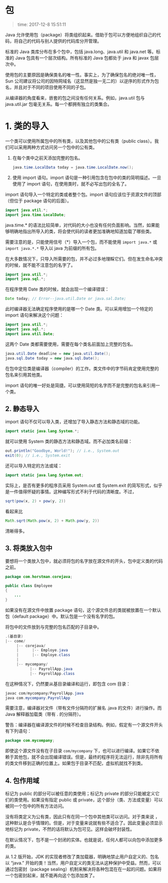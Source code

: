 # 包
>time: 2017-12-8 15:51:11

Java 允许使用包（package）将类组织起来。借助于包可以方便地组织自己的代码，将自己的代码与别人提供的代码库分开管理。

标准的 Java 类库分布在多个包中，包括 java.long、java.util 和 java.net 等。标准的 Java 包具有一个层次结构。所有标准的 Java 包都处于 java 和 javax 包层次中。

使用包的主要原因是确保类名的唯一性。事实上，为了确保包名的绝对唯一性，Sun 公司建议将公司的因特网域名（这显然是独一无二的）以逆序的形式作为包名，并且对于不同的项目使用不同的子包。

从编译器的角度看来，嵌套的包之间没有任何关系。例如，java.util 包与 java.util.jar 包毫无关系。每一个都拥有独立的类集合。

# 1. 类的导入

一个类可以使用所属包中的所有类，以及其他包中的公有类（public class）。我们可以采用两种方式访问另一个包中的公有类。
1. 在每个类中之前天添加完整的包名。
    ```java
    java.time.LocalData today = java.time.LocalDate.now();
    ```
1. 使用 import 语句。import 语句是一种引用包含在包中的类的简明描述。一旦使用了 import 语句，在使用类时，就不必写出包的全名了。

import 语句导入一个特定的类或者整个包。import 语句应该位于资源文件的顶部（但位于 package 语句的后面）。
```java
import java.util.*;
import java.time.LocalDate;
```

java.time.* 的语法比较简单，对代码的大小也没有任何负面影响。当然，如果能够明确地指出所导入的类，将会使代码的读者更加准确地知道加载了哪些类。

需要注意的是，只能使用信号（*）导入一个包，而不能使用 `import java.*` 或 `import java.*.*` 导入以 java 为前缀的所有包。

在大多数情况下，只导入所需要的包，并不必过多地理睬它们。但在发生命名冲突的时候，就不能不注意包的名字了。
```java
import java.util.*;
import java.sql.*;
```
在程序使用 Date 类的时候，就会出现一个编译错误：
```java
Date today; // Error--java.util.Date or java.sal.Date;
```
此时编译器无法确定程序使用的是哪一个 Date  类。可以采用增加一个特定的 import 语句来解决这个问题：
```java
import java.util.*;
import java.sql.*;
import iava.util.Date;
```
这两个 Date 类都需要使用，需要在每个类名前面加上完整的包名。
```java
java.util.Date deadline = new java.util.Date();
java.sql.Date today = new java.sql.Date();
```
在包中定位类是编译器（compiler）的工作。类文件中的字节码肯定使用完整的包名来引用其他类。

import 语句的唯一好处是简捷。可以使用简短的名字而不是完整的包名来引用一个类。


## 2. 静态导入
import 语句不仅可以导入类，还增加了导入静态方法和静态域的功能。
```java
import static java.lang.System.*;
```
就可以使用 System 类的静态方法和静态域。而不必加类名前缀：
```java
out.println("Goodbye, World!"); // i.e., System.out
exit(0); // i.e., System.exit
```
还可以导入特定的方法或域：
```java
import static java.lang.System.out;
```

实际上，是否有更多的程序员采用 System.out 或 System.exit 的简写形式，似乎是一件值得怀疑的事情。这种编写形式不利于代码的清晰度。不过，
```java
sqrt(pow(x, 2) + pow(y, 2))
```
看起来比
```java
Math.sqrt(Math.pow(x, 2) + Math.pow(y, 2))
```
清晰得多。

## 3. 将类放入包中

要想将一个类放入包中，就必须将包的名字放在源文件的开头，包中定义类的代码之前。
```java
package com.horstman.corejava;

public class Employee
{
    ...
}
```

如果没有在源文件中放置 package 语句，这个源文件总的类就被放置在一个默认包（default package）中。默认包是一个没有名字的包。

将包中的文件放到与完整的包名匹配的子目录中。

```java
.(基目录)
|-- come/
     |-- corejava/
     |      |-- Employe.java
     |      |-- Employe.class
     |
     |-- mycompany/
           |-- PayrollApp.java
           |-- PayrollApp.class
```
在这种情况下，仍然要从基目录编译和运行，即包含 com 目录：
```java
javac com/mycompany/PayrollApp.java
java com.mycompany.PayrollApp
```
需要注意，编译器对文件（带有文件分隔符的扩展名 .java 的文件）进行操作。而 Java 解释器加载类（带有 . 的分隔符）。

警告：编译器在编译源文件的时候不检查目录结构。例如，假定有一个源文件开头有下列语句：
```java
package com.mycompany;
```
即使这个源文件没有在子目录 `com/mycompany` 下，也可以进行编译。如果它不依赖于其他包，就不会出现编译错误。但是，最终的程序将无法运行，除非先将所有的类文件移到正确的位置上。如果包于目录不匹配，虚拟机就找不到类。

## 4. 包作用域

标记为 public 的部分可以被任意的类使用；标记为 private 的部分只能被定义它们的类使用。如果没有指定 public 或 private，这个部分（类、方法或变量）可以被同一个包中的所有方法访问。

没有将类定义为公有类，因此只有在同一个包中其他类可以访问。对于类来说 ，这种默认是合乎情理的。但是，对于变量来说就有些不适合了。因此变量必须显示地标记为 private，不然的话将默认为包可见。这样会破坏封装性。

在默认情况下，包不是一个封闭的实体。也就是说，任何人都可以向包中添加更多的类。

从 1.2 版开始，JDK 的实现者修改了类加载器，明确地禁止用户自定义的、包名以 “java.” 开始的类！当然，用户自定义的类无法从这种保护中受益。然而，可以通过包密封（package sealing）机制来解决将各种包混在在一起的问题。如果将一个包密封起来，就不能再向这个包添加类了。